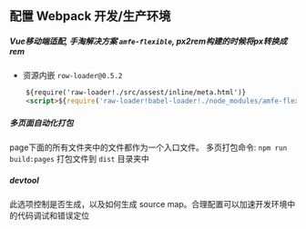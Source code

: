 ## 配置 Webpack 开发/生产环境

##### Vue移动端适配, 手淘解决方案 `amfe-flexible`, px2rem构建的时候将px转换成rem

- 资源内嵌 `row-loader@0.5.2`
```html
    ${require('raw-loader!./src/assest/inline/meta.html')}
    <script>${require('raw-loader!babel-loader!./node_modules/amfe-flexible/index.js')}</script>
```

##### 多页面自动化打包
page下面的所有文件夹中的文件都作为一个入口文件。
多页打包命令: `npm run build:pages`
打包文件到 `dist` 目录夹中


##### devtool
此选项控制是否生成，以及如何生成 source map。合理配置可以加速开发环境中的代码调试和错误定位
